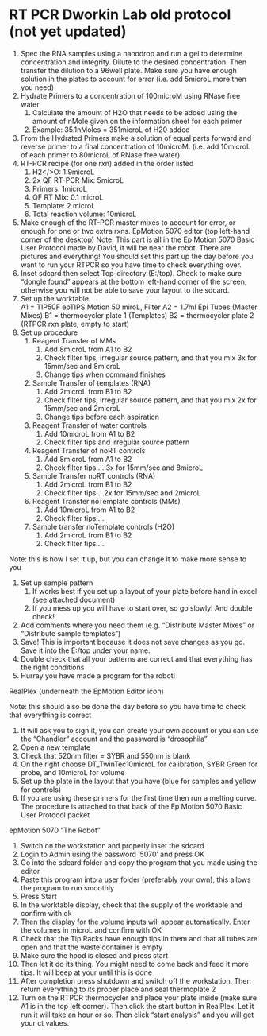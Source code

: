 RT PCR Dworkin Lab old protocol (not yet updated)
================================================


1. Spec the RNA samples using a nanodrop and run a gel to determine concentration and integrity.  Dilute to the desired concentration. Then transfer the dilution to a 96well plate.  Make sure you have enough solution in the plates to account for error (i.e. add 5microL more then you need)
2. Hydrate Primers to a concentration of 100microM using RNase free water
   1. Calculate the amount of H2O that needs to be added using the amount of nMole given on the information sheet for each primer
   2. Example: 35.1nMoles = 351microL of H20 added
1. From the Hydrated Primers make a solution of equal parts forward and reverse primer to a final concentration of 10microM. (i.e. add 10microL of each primer to 80microL of RNase free water)
2. RT-PCR recipe (for one rxn) added in the order listed
   1. H</sub>2</>O: 1.9microL
   2. 2x QF RT-PCR Mix: 5microL
   3. Primers: 1microL
   4. QF RT Mix: 0.1 microL
   5. Template: 2 microL
   6. Total reaction volume: 10microL
1. Make enough of the RT-PCR master mixes to account for error, or enough for one or two extra rxns.
EpMotion 5070 editor (top left-hand corner of the desktop)
Note: This part is all in the Ep Motion 5070 Basic User Protocol made by David, it will be near the robot.  There are pictures and everything!  You should set this part up the day before you want to run your RTPCR so you have time to check everything over.
1.  Inset sdcard then select Top-directory (E:/top).  Check to make sure “dongle found” appears at the bottom left-hand corner of the screen, otherwise you will not be able to save your layout to the sdcard.
2. Set up the worktable.  
A1 = TIP50F epTIPS Motion 50 miroL, Filter
A2 = 1.7ml Epi Tubes (Master Mixes)
B1 = thermocycler plate 1 (Templates)
B2 = thermocycler plate 2 (RTPCR rxn plate, empty to start)
1. Set up procedure
   1. Reagent Transfer of MMs
      1. Add 8microL from A1 to B2
      2. Check filter tips, irregular source pattern, and that you mix 3x for 15mm/sec and 8microL
      3. Change tips when command finishes
   1. Sample Transfer of templates (RNA)
      1. Add 2microL from B1 to B2
      2. Check filter tips, irregular source pattern, and that you mix 2x for 15mm/sec and 2microL
      3. Change tips before each aspiration
   1. Reagent Transfer of water controls
      1. Add 10microL from A1 to B2 
      2. Check filter tips and irregular source pattern
   1. Reagent Transfer of noRT controls
      1. Add 8microL from A1 to B2
      2. Check filter tips…..3x for 15mm/sec and 8microL
   1. Sample Transfer noRT controls (RNA)
      1. Add 2microL from B1 to B2 
      2. Check filter tips….2x for 15mm/sec and 2microL
   1. Reagent Transfer noTemplate controls (MMs)
      1. Add 10microL from A1 to B2 
      2. Check filter tips….
   1. Sample transfer noTemplate controls (H2O)
      1. Add 2microL from B1 to B2
      2. Check filter tips….


Note: this is how I set it up, but you can change it to make more sense to you
1. Set up sample pattern
   1. If works best if you set up a layout of your plate before hand in excel (see attached document)
   2. If you mess up you will have to start over, so go slowly!  And double check!
1. Add comments where you need them (e.g. “Distribute Master Mixes” or “Distribute sample templates”)
2. Save!  This is important because it does not save changes as you go.  Save it into the E:/top under your name.
3. Double check that all your patterns are correct and that everything has the right conditions
4. Hurray you have made a program for the robot!


RealPlex (underneath the EpMotion Editor icon)


Note: this should also be done the day before so you have time to check that everything is correct


1. It will ask you to sign it, you can create your own account or you can use the “Chandler” account and the password is “drosophila”
2. Open a new template
3. Check that 520nm filter = SYBR and 550nm is blank
4. On the right choose DT_TwinTec10microL for calibration, SYBR Green for probe, and 10microL for volume
5. Set up the plate in the layout that you have (blue for samples and yellow for controls)
6. If you are using these primers for the first time then run a melting curve.  The procedure is attached to that back of the Ep Motion 5070 Basic User Protocol packet


epMotion 5070 “The Robot”


1. Switch on the workstation and properly inset the sdcard 
2. Login to Admin using the password ‘5070’ and press OK
3. Go into the sdcard folder and copy the program that you made using the editor
4. Paste this program into a user folder (preferably your own), this allows the program to run smoothly
5. Press Start
6. In the worktable display, check that the supply of the worktable and confirm with ok
7. Then the display for the volume inputs will appear automatically.  Enter the volumes in microL and confirm with OK
8. Check that the Tip Racks have enough tips in them and that all tubes are open and that the waste container is empty
9. Make sure the hood is closed and press start
10. Then let it do its thing.  You might need to come back and feed it more tips.  It will beep at your until this is done
11. After completion press shutdown and switch off the workstation.  Then return everything to its proper place and seal thermoplate 2
12. Turn on the RTPCR thermocycler and place your plate inside (make sure A1 is in the top left corner).  Then click the start button in RealPlex.  Let it run it will take an hour or so.  Then click “start analysis” and you will get your ct values.
